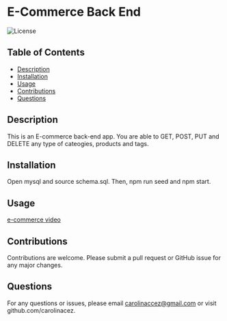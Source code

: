 # **E-Commerce Back End**

  ![License](https://img.shields.io/badge/license--red.svg)

  ## **Table of Contents** 
  * [Description](#Description)
  * [Installation](#Installation)
  * [Usage](#Usage)
  * [Contributions](#Contributions)
  * [Questions](#Questions)

  ## Description 
  This is an E-commerce back-end app. You are able to GET, POST, PUT and DELETE any type of cateogies, products and tags.

  ## Installation
  Open mysql and source schema.sql. Then, npm run seed and npm start.

  ## Usage 
  [e-commerce video](https://drive.google.com/file/d/14L6opLW2zJrunBXj8zTZ4QcALzMdjx3B/view)
  
  ## Contributions 
  Contributions are welcome. 
  Please submit a pull request or GitHub issue for any major changes. 
  
 ## Questions 
 For any questions or issues, please email carolinaccez@gmail.com or visit github.com/carolinacez. 